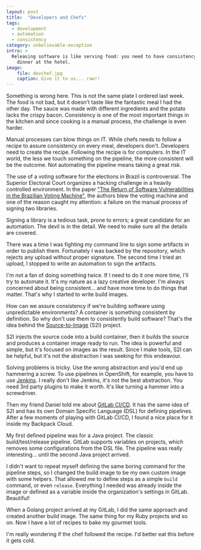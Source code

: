 ```yaml
---
layout: post
title:  "Developers and Chefs"
tags:
  - development
  - automation
  - consistency
category: unbelievable-exception
intro: >
  Releasing software is like serving food: you need to have consistency. I had a moment to think about it while having 
    dinner at the hotel.
image: 
    file: devchef.jpg
    caption: Give it to us... raw!!
---
```


Something is wrong here. This is not the same plate I ordered last week. The food is not bad, but it doesn't taste like 
the fantastic meal I had the other day. The sauce was made with different ingredients and the potato lacks the crispy 
bacon. Consistency is one of the most important things in the kitchen and since cooking is a manual process, the
challenge is even harder.

Manual processes can blow things on IT. While chefs needs to follow a recipe to assure consistency on every meal,
developers don't. Developers need to create the recipe. Following the recipe is for computers. In the IT world, the less
we touch something on the pipeline, the more consistent will be the outcome. Not automating the pipeline means taking a
great risk.

The use of a voting software for the elections in Brazil is controversial. The Superior Electoral Court organizes a
hacking challenge in a heavily controlled environment. In the paper
["The Return of Software Vulnerabilities in the Brazilian Voting Machine"](https://www.researchgate.net/publication/323470546_The_Return_of_Software_Vulnerabilities_in_the_Brazilian_Voting_Machine),
the authors blew the voting machine and one of the reason caught my attention: a failure on the manual process of 
signing two libraries.

Signing a library is a tedious task, prone to errors; a great candidate for an automation. The devil is in the detail.
We need to make sure all the details are covered.

There was a time I was fighting my command line to sign some artifacts in order to publish them. Fortunately I was 
backed by the repository, which rejects any upload without proper signature. The second time I tried an upload, I 
stopped to write an automation to sign the artifacts.

I'm not a fan of doing something twice. If I need to do it one more time, I'll try to automate it. It's my nature as a
lazy creative developer. I'm always concerned about being consistent... and have more time to do things that matter. 
That's why I started to write build images.

How can we assure consistency if we're building software using unpredictable environments? A container is something
consistent by definition. So why don't use them to consistently build software? That's the idea behind the 
[Source-to-Image](https://github.com/openshift/source-to-image) (S2I) project.

S2I injects the source code into a build container, then it builds the source and produces a container image ready to 
run. The idea is powerful and simple, but it's focused on images as the result. Since I make tools, S2I can be helpful,
but it's not the abstraction I was seeking for this endeavour.

Solving problems is tricky. Use the wrong abstraction and you'd end up hammering a screw. To use pipelines in OpenShift,
for example, you have to use [Jenkins](https://jenkins.io). I really don't like Jenkins, it's not the best abstraction.
You need 3rd party plugins to make it worth. It's like turning a hammer into a screwdriver.

Then my friend Daniel told me about [GitLab CI/CD](https://about.gitlab.com/features/gitlab-ci-cd/). It has the same
idea of S2I and has its own Domain Specific Language (DSL) for defining pipelines. After a few moments of playing with 
GitLab CI/CD, I found a nice place for it inside my Backpack Cloud.

My first defined pipeline was for a Java project. The classic build/test/release pipeline. GitLab supports variables on 
projects, which removes some configurations from the DSL file. The pipeline was really interesting... until the second 
Java project arrived.

I didn't want to repeat myself defining the same boring command for the pipeline steps, so I changed the build image to 
be my own custom image with some helpers. That allowed me to define steps as a simple `build` command, or even
`release`. Everything I needed was already inside the image or defined as a variable inside the organization's settings
in GitLab. Beautiful!

When a Golang project arrived at my GitLab, I did the same approach and created another build image. The same thing for 
my Ruby projects and so on. Now I have a lot of recipes to bake my gourmet tools.

I'm really wondering if the chef followed the recipe. I'd better eat this before it gets cold.
